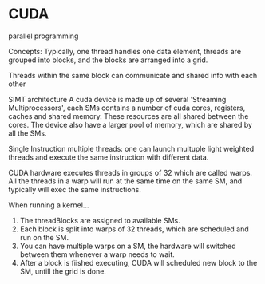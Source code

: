 # CUDA
parallel programming

Concepts:
Typically, one thread handles one data element, threads are grouped into blocks, and the blocks are arranged into a grid.

Threads within the same block can communicate and shared info with each other

SIMT architecture
A cuda device is made up of several 'Streaming Multiprocessors', each SMs contains a number of cuda cores, registers, caches and shared memory. These resources are all shared between the cores. The device also have a larger pool of memory, which are shared by all the SMs.

Single Instruction multiple threads: one can launch multuple light weighted threads and execute the same instruction with different data.

CUDA hardware executes threads in groups of 32 which are called warps.
All the threads in a warp will run at the same time on the same SM, and typically will exec the same instructions.

When running a kernel...
1. The threadBlocks are assigned to available SMs.
2. Each block is split into warps of 32 threads, which are scheduled and run on the SM.
3. You can have multiple warps on a SM, the hardware will switched between them whenever a warp needs to wait.
4. After a block is fiished executing, CUDA will scheduled new block to the SM, untill the grid is done.
